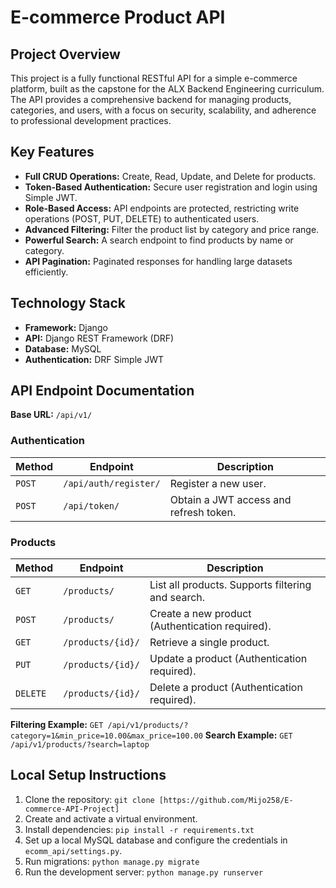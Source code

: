 # E-commerce Product API

## Project Overview
This project is a fully functional RESTful API for a simple e-commerce platform, built as the capstone for the ALX Backend Engineering curriculum. The API provides a comprehensive backend for managing products, categories, and users, with a focus on security, scalability, and adherence to professional development practices.


## Key Features
- **Full CRUD Operations:** Create, Read, Update, and Delete for products.
- **Token-Based Authentication:** Secure user registration and login using Simple JWT.
- **Role-Based Access:** API endpoints are protected, restricting write operations (POST, PUT, DELETE) to authenticated users.
- **Advanced Filtering:** Filter the product list by category and price range.
- **Powerful Search:** A search endpoint to find products by name or category.
- **API Pagination:** Paginated responses for handling large datasets efficiently.

## Technology Stack
- **Framework:** Django
- **API:** Django REST Framework (DRF)
- **Database:** MySQL
- **Authentication:** DRF Simple JWT

## API Endpoint Documentation

**Base URL:** `/api/v1/`

### Authentication
| Method | Endpoint | Description |
|---|---|---|
| `POST` | `/api/auth/register/` | Register a new user. |
| `POST` | `/api/token/` | Obtain a JWT access and refresh token. |

### Products
| Method | Endpoint | Description |
|---|---|---|
| `GET` | `/products/` | List all products. Supports filtering and search. |
| `POST` | `/products/` | Create a new product (Authentication required). |
| `GET` | `/products/{id}/` | Retrieve a single product. |
| `PUT` | `/products/{id}/` | Update a product (Authentication required). |
| `DELETE`| `/products/{id}/` | Delete a product (Authentication required). |

**Filtering Example:** `GET /api/v1/products/?category=1&min_price=10.00&max_price=100.00`
**Search Example:** `GET /api/v1/products/?search=laptop`

## Local Setup Instructions
1. Clone the repository: `git clone [https://github.com/Mijo258/E-commerce-API-Project]`
2. Create and activate a virtual environment.
3. Install dependencies: `pip install -r requirements.txt`
4. Set up a local MySQL database and configure the credentials in `ecomm_api/settings.py`.
5. Run migrations: `python manage.py migrate`
6. Run the development server: `python manage.py runserver`
